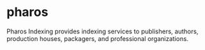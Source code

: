 # pharos
Pharos Indexing provides indexing services to publishers, authors, production houses, packagers, and professional organizations.
